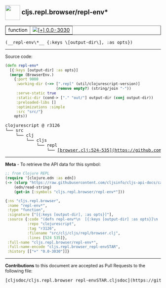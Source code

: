 ## <img width="48px" valign="middle" src="http://i.imgur.com/Hi20huC.png"> cljs.repl.browser/repl-env\*

 <table border="1">
<tr>

<td>function</td>
<td><a href="https://github.com/cljsinfo/cljs-api-docs/tree/0.0-3030"><img valign="middle" alt="[+] 0.0-3030" src="https://img.shields.io/badge/+-0.0--3030-lightgrey.svg"></a> </td>
</tr>
</table>

 <samp>
(__repl-env\*__ {:keys \[output-dir\], :as opts})<br>
</samp>

---





Source code:

```clj
(defn repl-env*
  [{:keys [output-dir] :as opts}]
  (merge (BrowserEnv.)
    {:port 9000
     :working-dir (->> [".repl" (util/clojurescript-version)]
                       (remove empty?) (string/join "-"))
     :serve-static true
     :static-dir (cond-> ["." "out/"] output-dir (conj output-dir))
     :preloaded-libs []
     :optimizations :simple
     :src "src/"}
    opts))
```

 <pre>
clojurescript @ r3126
└── src
    └── clj
        └── cljs
            └── repl
                └── <ins>[browser.clj:524-535](https://github.com/clojure/clojurescript/blob/r3126/src/clj/cljs/repl/browser.clj#L524-L535)</ins>
</pre>


---

__Meta__ - To retrieve the API data for this symbol:

```clj
;; from Clojure REPL
(require '[clojure.edn :as edn])
(-> (slurp "https://raw.githubusercontent.com/cljsinfo/cljs-api-docs/catalog/cljs-api.edn")
    (edn/read-string)
    (get-in [:symbols "cljs.repl.browser/repl-env*"]))
```

```clj
{:ns "cljs.repl.browser",
 :name "repl-env*",
 :type "function",
 :signature ["[{:keys [output-dir], :as opts}]"],
 :source {:code "(defn repl-env*\n  [{:keys [output-dir] :as opts}]\n  (merge (BrowserEnv.)\n    {:port 9000\n     :working-dir (->> [\".repl\" (util/clojurescript-version)]\n                       (remove empty?) (string/join \"-\"))\n     :serve-static true\n     :static-dir (cond-> [\".\" \"out/\"] output-dir (conj output-dir))\n     :preloaded-libs []\n     :optimizations :simple\n     :src \"src/\"}\n    opts))",
          :repo "clojurescript",
          :tag "r3126",
          :filename "src/clj/cljs/repl/browser.clj",
          :lines [524 535]},
 :full-name "cljs.repl.browser/repl-env*",
 :full-name-encode "cljs.repl.browser_repl-envSTAR",
 :history [["+" "0.0-3030"]]}

```

---

__Contributions__ to this document are accepted as Pull Requests to the following file:

 <pre>
[cljsdoc/cljs.repl.browser_repl-envSTAR.cljsdoc](https://github.com/cljsinfo/cljs-api-docs/blob/master/cljsdoc/cljs.repl.browser_repl-envSTAR.cljsdoc)
</pre>

